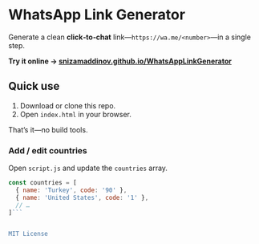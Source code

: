 # WhatsApp Link Generator

Generate a clean **click‑to‑chat** link—`https://wa.me/<number>`—in a single step.

**Try it online → [snizamaddinov.github.io/WhatsAppLinkGenerator](https://snizamaddinov.github.io/WhatsAppLinkGenerator/)**

## Quick use

1. Download or clone this repo.  
2. Open `index.html` in your browser.

That’s it—no build tools.

### Add / edit countries  
Open `script.js` and update the `countries` array.

```js
const countries = [
  { name: 'Turkey', code: '90' },
  { name: 'United States', code: '1' },
  // …
]```


MIT License